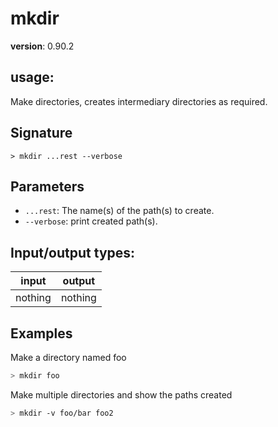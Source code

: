 # mkdir

**version**: 0.90.2

## **usage**:

Make directories, creates intermediary directories as required.

## Signature

`> mkdir ...rest --verbose`

## Parameters

- `...rest`: The name(s) of the path(s) to create.
- `--verbose`: print created path(s).

## Input/output types:

| input   | output  |
| ------- | ------- |
| nothing | nothing |

## Examples

Make a directory named foo

```bash
> mkdir foo
```

Make multiple directories and show the paths created

```bash
> mkdir -v foo/bar foo2
```
